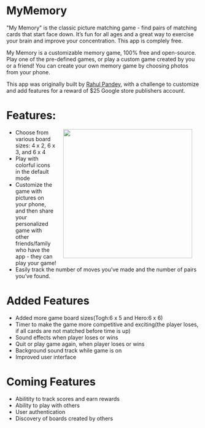 # MyMemory

"My Memory" is the classic picture matching game - find pairs of matching cards that start face down. 
It’s fun for all ages and a great way to exercise your brain and improve your concentration. This app is complely free.

My Memory is a customizable memory game, 100% free and open-source. Play one of the pre-defined games, 
or play a custom game created by you or a friend! You can create your own memory game by choosing photos from your phone.

This app was originally built by [Rahul Pandey](https://github.com/rpandey1234/MyMemory), with a challenge to customize and add features for a reward of $25 Google store publishers account.

# Features:

<img src="https://github.com/codesuperstarr/MyMemory/blob/master/memory-game-demo.gif" width="336" align="right" hspace="20">

- Choose from various board sizes: 4 x 2, 6 x 3, and 6 x 4
- Play with colorful icons in the default mode
- Customize the game with pictures on your phone, 
and then share your personalized game with other friends/family who have the app - they can play your game!
- Easily track the number of moves you’ve made and the number of pairs you’ve found.

# Added Features
- Added more game board sizes(Togh:6 x 5 and Hero:6 x 6)
- Timer to make the game more competitive and exciting(the player loses, if all cards are not matched before time is up)
- Sound effects when player loses or wins
- Quit or play game again, when player loses or wins
- Background sound track while game is on
- Improved user interface

# Coming Features
- Abilitity to track scores and earn rewards
- Ability to play with others
- User authentication
- Discovery of boards created by others
